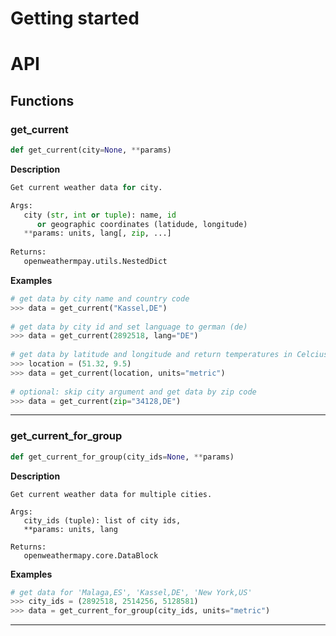 # Getting started
# API
## Functions
### get_current
```Python
def get_current(city=None, **params)
```

**Description**
```Python
Get current weather data for city.

Args:
   city (str, int or tuple): name, id
      or geographic coordinates (latidude, longitude)
   **params: units, lang[, zip, ...]
   
Returns:
   openweathermpay.utils.NestedDict
```

**Examples**
```Python
# get data by city name and country code
>>> data = get_current("Kassel,DE")
	
# get data by city id and set language to german (de)
>>> data = get_current(2892518, lang="DE")
	
# get data by latitude and longitude and return temperatures in Celcius
>>> location = (51.32, 9.5)
>>> data = get_current(location, units="metric")
	
# optional: skip city argument and get data by zip code
>>> data = get_current(zip="34128,DE") 
```

---
### get_current_for_group
```Python
def get_current_for_group(city_ids=None, **params)
```

**Description**
```
Get current weather data for multiple cities.
	
Args:
   city_ids (tuple): list of city ids,
   **params: units, lang
   
Returns:
   openweathermapy.core.DataBlock
```

**Examples**
```Python
# get data for 'Malaga,ES', 'Kassel,DE', 'New York,US'
>>> city_ids = (2892518, 2514256, 5128581)
>>> data = get_current_for_group(city_ids, units="metric")
```

---
